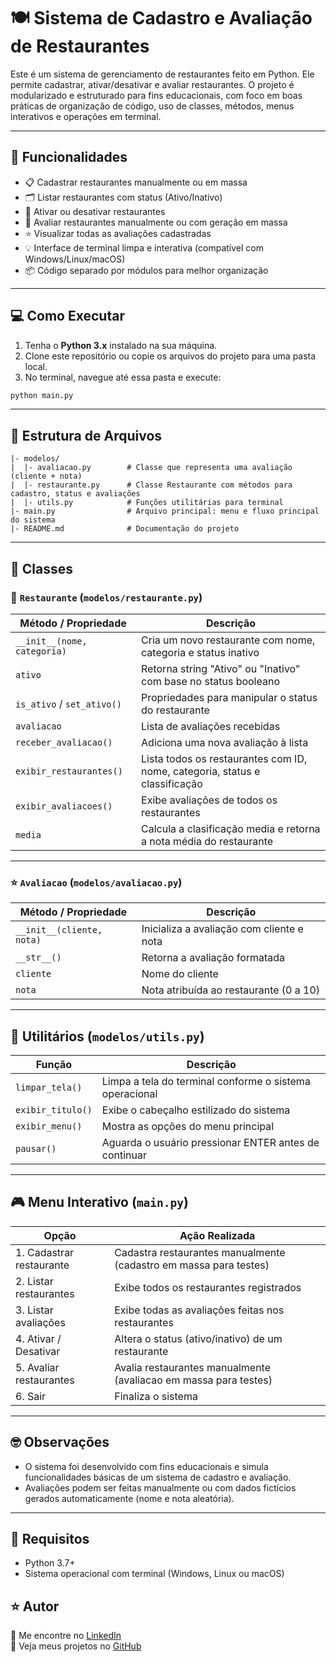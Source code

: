 
# 🍽️ Sistema de Cadastro e Avaliação de Restaurantes

Este é um sistema de gerenciamento de restaurantes feito em Python. Ele permite cadastrar, ativar/desativar e avaliar restaurantes. O projeto é modularizado e estruturado para fins educacionais, com foco em boas práticas de organização de código, uso de classes, métodos, menus interativos e operações em terminal.

---

## 🚀 Funcionalidades

- 📋 Cadastrar restaurantes manualmente ou em massa
- 🗂️ Listar restaurantes com status (Ativo/Inativo)
- 🔄 Ativar ou desativar restaurantes
- 📝 Avaliar restaurantes manualmente ou com geração em massa
- ⭐ Visualizar todas as avaliações cadastradas
- 💡 Interface de terminal limpa e interativa (compatível com Windows/Linux/macOS)
- 📦 Código separado por módulos para melhor organização

---

## 💻 Como Executar

1. Tenha o **Python 3.x** instalado na sua máquina.
2. Clone este repositório ou copie os arquivos do projeto para uma pasta local.
3. No terminal, navegue até essa pasta e execute:

```bash
python main.py
```

---

## 📂 Estrutura de Arquivos

```
|- modelos/
|  |- avaliacao.py        # Classe que representa uma avaliação (cliente + nota)
|  |- restaurante.py      # Classe Restaurante com métodos para cadastro, status e avaliações
|  |- utils.py            # Funções utilitárias para terminal
|- main.py                # Arquivo principal: menu e fluxo principal do sistema
|- README.md              # Documentação do projeto
```

---

## 🧱 Classes

### 📍 `Restaurante` (`modelos/restaurante.py`)
| Método / Propriedade       | Descrição                                                                  |
|----------------------------|----------------------------------------------------------------------------|
| `__init__(nome, categoria)`| Cria um novo restaurante com nome, categoria e status inativo              |
| `ativo`                    | Retorna string "Ativo" ou "Inativo" com base no status booleano            |
| `is_ativo` / `set_ativo()` | Propriedades para manipular o status do restaurante                        |
| `avaliacao`                | Lista de avaliações recebidas                                              |
| `receber_avaliacao()`      | Adiciona uma nova avaliação à lista                                        |
| `exibir_restaurantes()`    | Lista todos os restaurantes com ID, nome, categoria, status e classificação|
| `exibir_avaliacoes()`      | Exibe avaliações de todos os restaurantes                                  |
| `media`                    | Calcula a clasificação media e retorna a nota média do restaurante         |

---

### ⭐ `Avaliacao` (`modelos/avaliacao.py`)
| Método / Propriedade  | Descrição                                        |
|-----------------------|--------------------------------------------------|
| `__init__(cliente, nota)` | Inicializa a avaliação com cliente e nota   |
| `__str__()`           | Retorna a avaliação formatada                   |
| `cliente`             | Nome do cliente                                 |
| `nota`                | Nota atribuída ao restaurante (0 a 10)          |

---

## 🔧 Utilitários (`modelos/utils.py`)

| Função               | Descrição                                                             |
|----------------------|----------------------------------------------------------------------|
| `limpar_tela()`      | Limpa a tela do terminal conforme o sistema operacional              |
| `exibir_titulo()`    | Exibe o cabeçalho estilizado do sistema                              |
| `exibir_menu()`      | Mostra as opções do menu principal                                   |
| `pausar()`           | Aguarda o usuário pressionar ENTER antes de continuar                |

---

## 🎮 Menu Interativo (`main.py`)

| Opção                     | Ação Realizada                                            |
|--------------------------|-----------------------------------------------------------|
| 1. Cadastrar restaurante | Cadastra restaurantes manualmente (cadastro em massa para testes)           |
| 2. Listar restaurantes   | Exibe todos os restaurantes registrados                   |
| 3. Listar avaliações     | Exibe todas as avaliações feitas nos restaurantes         |
| 4. Ativar / Desativar    | Altera o status (ativo/inativo) de um restaurante         |
| 5. Avaliar restaurantes  | Avalia restaurantes manualmente (avaliacao em massa para testes) |
| 6. Sair                  | Finaliza o sistema                                         |

---

## 🤓 Observações

- O sistema foi desenvolvido com fins educacionais e simula funcionalidades básicas de um sistema de cadastro e avaliação.
- Avaliações podem ser feitas manualmente ou com dados fictícios gerados automaticamente (nome e nota aleatória).

---

## 📌 Requisitos

- Python 3.7+
- Sistema operacional com terminal (Windows, Linux ou macOS)

## ⭐ Autor

📎 Me encontre no [LinkedIn](https://www.linkedin.com/in/seu-usuario)  
🐙 Veja meus projetos no [GitHub](https://github.com/seu-usuario)
